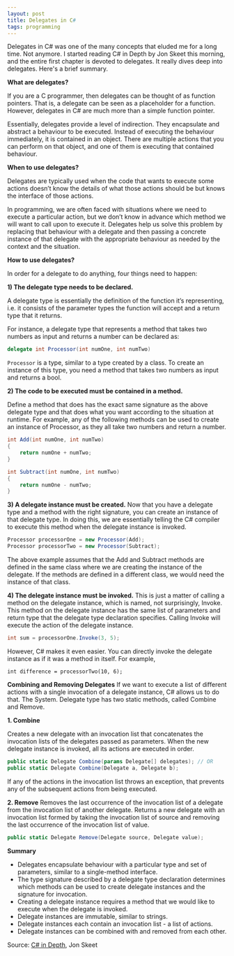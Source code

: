 ```yaml
---
layout: post
title: Delegates in C#
tags: programming
---
```


Delegates in C# was one of the many concepts that eluded me for a long time. Not anymore. I started reading C# in Depth by Jon Skeet this morning, and the entire first chapter is devoted to delegates. It really dives deep into delegates. Here's a brief summary.

**What are delegates?**

If you are a C programmer, then delegates can be thought of as function pointers. That is, a delegate can be seen as a placeholder for a function. However, delegates in C# are much more than a simple function pointer.

Essentially, delegates provide a level of indirection. They encapsulate and abstract a behaviour to be executed. Instead of executing the behaviour immediately, it is contained in an object. There are multiple actions that you can perform on that object, and one of them is executing that contained behaviour.

**When to use delegates?**

Delegates are typically used when the code that wants to execute some actions doesn’t know the details of what those actions should be but knows the interface of those actions.

In programming, we are often faced with situations where we need to execute a particular action, but we don’t know in advance which method we will want to call upon to execute it. Delegates help us solve this problem by replacing that behaviour with a delegate and then passing a concrete instance of that delegate with the appropriate behaviour as needed by the context and the situation.

**How to use delegates?**

In order for a delegate to do anything, four things need to happen:

**1) The delegate type needs to be declared.**

A delegate type is essentially the definition of the function it’s representing, i.e. it consists of the parameter types the function will accept and a return type that it returns.

For instance, a delegate type that represents a method that takes two numbers as input and returns a number can be declared as:

```c#
delegate int Processor(int numOne, int numTwo)
```

`Processor` is a type, similar to a type created by a class. To create an instance of this type, you need a method that takes two numbers as input and returns a bool.

**2) The code to be executed must be contained in a method.**

Define a method that does has the exact same signature as the above delegate type and that does what you want according to the situation at runtime. For example, any of the following methods can be used to create an instance of Processor, as they all take two numbers and return a number.

```c#
int Add(int numOne, int numTwo)
{
    return numOne + numTwo;
}

int Subtract(int numOne, int numTwo)
{
    return numOne - numTwo;
}
```

**3) A delegate instance must be created.**
Now that you have a delegate type and a method with the right signature, you can create an instance of that delegate type. In doing this, we are essentially telling the C# compiler to execute this method when the delegate instance is invoked.

```c#
Processor processorOne = new Processor(Add);
Processor processorTwo = new Processor(Subtract);
```

The above example assumes that the Add and Subtract methods are defined in the same class where we are creating the instance of the delegate. If the methods are defined in a different class, we would need the instance of that class.

**4) The delegate instance must be invoked.**
This is just a matter of calling a method on the delegate instance, which is named, not surprisingly, Invoke. This method on the delegate instance has the same list of parameters and return type that the delegate type declaration specifies. Calling Invoke will execute the action of the delegate instance.

```c#
int sum = processorOne.Invoke(3, 5); 
```

However, C# makes it even easier. You can directly invoke the delegate instance as if it was a method in itself. For example,

```
int difference = processorTwo(10, 6);
```

**Combining and Removing Delegates**
If we want to execute a list of different actions with a single invocation of a delegate instance, C# allows us to do that. The System. Delegate type has two static methods, called Combine and Remove.


 **1. Combine**

Creates a new delegate with an invocation list that concatenates the invocation lists of the delegates passed as parameters. When the new delegate instance is invoked, all its actions are executed in order.

```c#
public static Delegate Combine(params Delegate[] delegates); // OR
public static Delegate Combine(Delegate a, Delegate b);
```

If any of the actions in the invocation list throws an exception, that prevents any of the subsequent actions from being executed.

 **2. Remove**
Removes the last occurrence of the invocation list of a delegate from the invocation list of another delegate. Returns a new delegate with an invocation list formed by taking the invocation list of source and removing the last occurrence of the invocation list of value.

```c#
public static Delegate Remove(Delegate source, Delegate value);
```

**Summary**

- Delegates encapsulate behaviour with a particular type and set of parameters, similar to a single-method interface.
- The type signature described by a delegate type declaration determines which methods can be used to create delegate instances and the signature for invocation.
- Creating a delegate instance requires a method that we would like to execute when the delegate is invoked.
- Delegate instances are immutable, similar to strings.
- Delegate instances each contain an invocation list - a list of actions.
- Delegate instances can be combined with and removed from each other.

Source: [C# in Depth](https://www.amazon.ca/C-Depth-Jon-Skeet/dp/161729134X/ref=sr_1_2?keywords=c%23+in+depth&qid=1561315882&s=gateway&sr=8-2), Jon Skeet